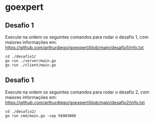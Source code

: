 # goexpert

## Desafio 1

Execute na ordem os seguintes comandos para rodar o desafio 1, com maiores informações em: https://github.com/arthurdiego/goexpert/blob/main/desafio1/info.txt

```
cd ./desafio1/
go run ./server/main.go
go run ./client/main.go
```

## Desafio 1

Execute na ordem os seguintes comandos para rodar o desafio 2, com maiores informações em: https://github.com/arthurdiego/goexpert/blob/main/desafio2/info.txt

```
cd ./desafio2/
go run cmd/main.go -cep 56903000
```

